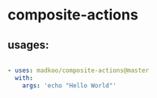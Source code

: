 # composite-actions

## usages:

```yaml

- uses: madkoo/composite-actions@master
  with:
    args: 'echo "Hello World"'

```